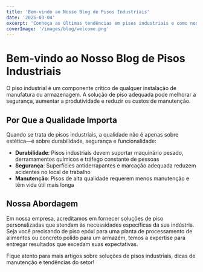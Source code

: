 ```yaml
---
title: 'Bem-vindo ao Nosso Blog de Pisos Industriais'
date: '2025-03-04'
excerpt: 'Conheça as últimas tendências em pisos industriais e como nossos serviços podem ajudar seu negócio.'
coverImage: '/images/blog/welcome.png'
---
```


# Bem-vindo ao Nosso Blog de Pisos Industriais

O piso industrial é um componente crítico de qualquer instalação de manufatura ou armazenagem. A solução de piso adequada pode melhorar a segurança, aumentar a produtividade e reduzir os custos de manutenção.

## Por Que a Qualidade Importa

Quando se trata de pisos industriais, a qualidade não é apenas sobre estética—é sobre durabilidade, segurança e funcionalidade:

- **Durabilidade**: Pisos industriais devem suportar maquinário pesado, derramamentos químicos e tráfego constante de pessoas
- **Segurança**: Superfícies antiderrapantes e marcação adequada reduzem acidentes no local de trabalho
- **Manutenção**: Pisos de alta qualidade requerem menos manutenção e têm vida útil mais longa

## Nossa Abordagem

Em nossa empresa, acreditamos em fornecer soluções de piso personalizadas que atendam às necessidades específicas da sua indústria. Seja você precisando de piso epóxi para uma planta de processamento de alimentos ou concreto polido para um armazém, temos a expertise para entregar resultados que excedam suas expectativas.

Fique atento para mais artigos sobre soluções de pisos industriais, dicas de manutenção e tendências do setor!

